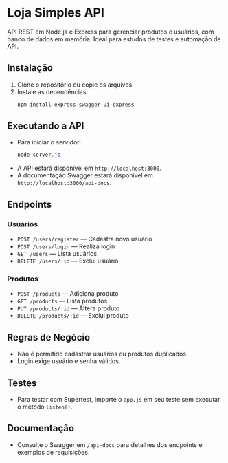 # Loja Simples API

API REST em Node.js e Express para gerenciar produtos e usuários, com banco de dados em memória. Ideal para estudos de testes e automação de API.

## Instalação

1. Clone o repositório ou copie os arquivos.
2. Instale as dependências:
   ```powershell
   npm install express swagger-ui-express
   ```

## Executando a API

- Para iniciar o servidor:
  ```powershell
  node server.js
  ```
- A API estará disponível em `http://localhost:3000`.
- A documentação Swagger estará disponível em `http://localhost:3000/api-docs`.

## Endpoints

### Usuários
- `POST /users/register` — Cadastra novo usuário
- `POST /users/login` — Realiza login
- `GET /users` — Lista usuários
- `DELETE /users/:id` — Exclui usuário

### Produtos
- `POST /products` — Adiciona produto
- `GET /products` — Lista produtos
- `PUT /products/:id` — Altera produto
- `DELETE /products/:id` — Exclui produto

## Regras de Negócio
- Não é permitido cadastrar usuários ou produtos duplicados.
- Login exige usuário e senha válidos.

## Testes
- Para testar com Supertest, importe o `app.js` em seu teste sem executar o método `listen()`.

## Documentação
- Consulte o Swagger em `/api-docs` para detalhes dos endpoints e exemplos de requisições.
